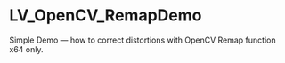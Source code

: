 # LV_OpenCV_RemapDemo
Simple Demo — how to correct distortions with OpenCV Remap function
x64 only.
